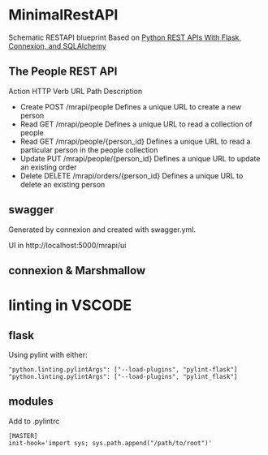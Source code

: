 # MinimalRestAPI
Schematic RESTAPI blueprint
Based on [Python REST APIs With Flask, Connexion, and SQLAlchemy](https://realpython.com/flask-connexion-rest-api/#the-people-rest-api)

## The People REST API

Action 	HTTP Verb 	URL Path 	Description
- Create 	POST 	/mrapi/people 	Defines a unique URL to create a new person
- Read 	GET 	/mrapi/people 	Defines a unique URL to read a collection of people
- Read 	GET 	/mrapi/people/{person_id} 	Defines a unique URL to read a particular person in the people collection
- Update 	PUT 	/mrapi/people/{person_id} 	Defines a unique URL to update an existing order
- Delete 	DELETE 	/mrapi/orders/{person_id} 	Defines a unique URL to delete an existing person

## swagger 
Generated by connexion and created with swagger.yml.

UI in http://localhost:5000/mrapi/ui

## connexion & Marshmallow


# linting in VSCODE

## flask
Using pylint with either:

```
"python.linting.pylintArgs": ["--load-plugins", "pylint-flask"]
"python.linting.pylintArgs": ["--load-plugins", "pylint_flask"]
```

## modules
Add to .pylintrc 

```
[MASTER]
init-hook='import sys; sys.path.append("/path/to/root")'
```